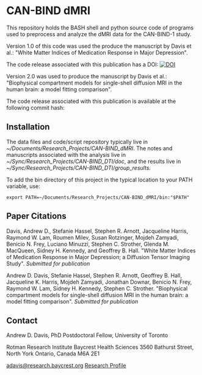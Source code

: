 # CAN-BIND dMRI

This repository holds the BASH shell and python source code of programs used to preprocess and analyze the dMRI data for the CAN-BIND-1 study.

Version 1.0 of this code was used the produce the manuscript by Davis et al.: "White Matter Indices of Medication Response in Major Depression".

The code release associated with this publication has a DOI:
[![DOI](https://zenodo.org/badge/163243086.svg)](https://zenodo.org/badge/latestdoi/163243086)

Version 2.0 was used to produce the manuscript by Davis et al.: "Biophysical compartment models for single-shell diffusion MRI in the human brain: a model fitting comparison".

The code release associated with this publication is available at the following commit hash:


## Installation

The data files and code/script repository typically live in *~/Documents/Research_Projects/CAN-BIND_dMRI*. The notes and manuscripts associated with the analysis live in *~/Sync/Research_Projects/CAN-BIND_DTI/doc*, and the results live in *~/Sync/Research_Projects/CAN-BIND_DTI/group_results*.

To add the bin directory of this project in the typical location to your PATH variable, use:

    export PATH=~/Documents/Research_Projects/CAN-BIND_dMRI/bin:"$PATH"


## Paper Citations

Davis, Andrew D., Stefanie Hassel, Stephen R. Arnott, Jacqueline Harris, Raymond W. Lam, Roumen Milev, Susan Rotzinger, Mojdeh Zamyadi, Benicio N. Frey, Luciano Minuzzi, Stephen C. Strother, Glenda M. MacQueen, Sidney H. Kennedy, and Geoffrey B. Hall. "White Matter Indices of Medication Response in Major Depression; a Diffusion Tensor Imaging Study". *Submitted for publication*

Andrew D. Davis, Stefanie Hassel, Stephen R. Arnott, Geoffrey B. Hall, Jacqueline K. Harris, Mojdeh Zamyadi, Jonathan Downar, Benicio N. Frey, Raymond W. Lam, Sidney H. Kennedy, Stephen C. Strother. "Biophysical compartment models for single-shell diffusion MRI in the human brain: a model fitting comparison". *Submitted for publication*


## Contact

Andrew D. Davis, PhD
Postdoctoral Fellow, University of Toronto

Rotman Research Institute
Baycrest Health Sciences
3560 Bathurst Street, North York
Ontario, Canada  M6A 2E1

adavis@research.baycrest.org
[Research Profile](https://andrewddavis.bitbucket.io/profile/)
